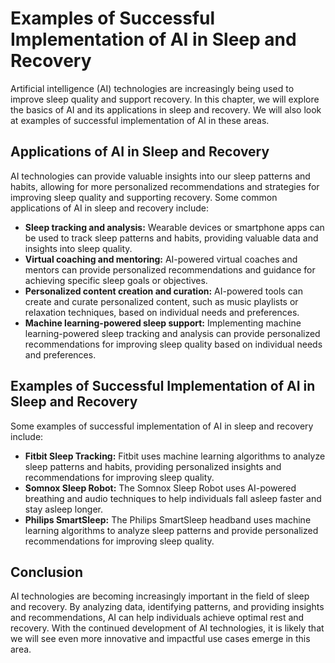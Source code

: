 Examples of Successful Implementation of AI in Sleep and Recovery
=========================================================================================================================================

Artificial intelligence (AI) technologies are increasingly being used to improve sleep quality and support recovery. In this chapter, we will explore the basics of AI and its applications in sleep and recovery. We will also look at examples of successful implementation of AI in these areas.

Applications of AI in Sleep and Recovery
----------------------------------------

AI technologies can provide valuable insights into our sleep patterns and habits, allowing for more personalized recommendations and strategies for improving sleep quality and supporting recovery. Some common applications of AI in sleep and recovery include:

* **Sleep tracking and analysis:** Wearable devices or smartphone apps can be used to track sleep patterns and habits, providing valuable data and insights into sleep quality.
* **Virtual coaching and mentoring:** AI-powered virtual coaches and mentors can provide personalized recommendations and guidance for achieving specific sleep goals or objectives.
* **Personalized content creation and curation:** AI-powered tools can create and curate personalized content, such as music playlists or relaxation techniques, based on individual needs and preferences.
* **Machine learning-powered sleep support:** Implementing machine learning-powered sleep tracking and analysis can provide personalized recommendations for improving sleep quality based on individual needs and preferences.

Examples of Successful Implementation of AI in Sleep and Recovery
-----------------------------------------------------------------

Some examples of successful implementation of AI in sleep and recovery include:

* **Fitbit Sleep Tracking:** Fitbit uses machine learning algorithms to analyze sleep patterns and habits, providing personalized insights and recommendations for improving sleep quality.
* **Somnox Sleep Robot:** The Somnox Sleep Robot uses AI-powered breathing and audio techniques to help individuals fall asleep faster and stay asleep longer.
* **Philips SmartSleep:** The Philips SmartSleep headband uses machine learning algorithms to analyze sleep patterns and provide personalized recommendations for improving sleep quality.

Conclusion
----------

AI technologies are becoming increasingly important in the field of sleep and recovery. By analyzing data, identifying patterns, and providing insights and recommendations, AI can help individuals achieve optimal rest and recovery. With the continued development of AI technologies, it is likely that we will see even more innovative and impactful use cases emerge in this area.
